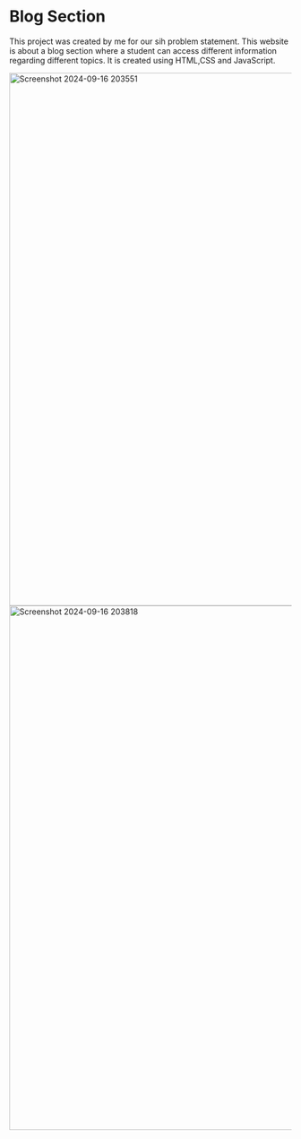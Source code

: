 # Blog Section

This project was created by me for our sih problem statement. This website is about a blog section where a student can access different information regarding different topics. It is created using HTML,CSS and JavaScript.

<img width="952" alt="Screenshot 2024-09-16 203551" src="https://github.com/user-attachments/assets/d0fbd736-8c6d-4f96-908c-a9456052b9aa">




<img width="937" alt="Screenshot 2024-09-16 203818" src="https://github.com/user-attachments/assets/2d918b8f-61de-4195-b1ee-101e414dbbdf">
